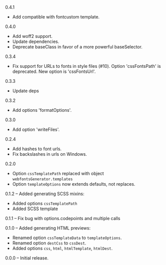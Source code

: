 0.4.1

* Add compatible with fontcustom template.

0.4.0

* Add woff2 support.
* Update dependencies.
* Deprecate baseClass in favor of a more powerful baseSelector.

0.3.4

* Fix support for URLs to fonts in style files (#10).
	Option 'cssFontsPath' is deprecated. New option is 'cssFontsUrl'.

0.3.3

* Update deps

0.3.2

* Add options 'formatOptions'.

0.3.0

* Add option 'writeFiles'.

0.2.4

* Add hashes to font urls.
* Fix backslashes in urls on Windows.

0.2.0

* Option `cssTemplatePath` replaced with object `webfontsGenerator.templates`
* Option `templateOptions` now extends defaults, not replaces.

0.1.2 &ndash; Added generating SCSS mixins:

* Added options `cssTemplatePath`
* Added SCSS template

0.1.1 &ndash; Fix bug with options.codepoints and multiple calls

0.1.0 &ndash; Added generating HTML previews:

* Renamed option `cssTemplateData` to `templateOptions`.
* Renamed option `destCss` to `cssDest`.
* Added options `css`, `html`, `htmlTemplate`, `htmlDest`.

0.0.0 &ndash; Initial release.

